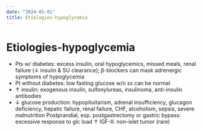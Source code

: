 ```yaml
---
date: "2024-01-01"
title: Etiologies-hypoglycemia
---
```


# Etiologies-hypoglycemia

* Pts w/ diabetes: excess insulin, oral hypoglycemics, missed meals, renal failure (↓ insulin & SU clearance); β-blockers can mask adrenergic symptoms of hypoglycemia
* Pt without diabetes: low fasting glucose w/o sx can be normal
* ↑ insulin: exogenous insulin, sulfonylureas, insulinoma, anti-insulin antibodies
* ↓ glucose production: hypopituitarism, adrenal insufficiency, glucagon deficiency, hepatic failure, renal failure, CHF, alcoholism, sepsis, severe malnutrition
Postprandial, esp. postgastrectomy or gastric bypass: excessive response to glc load
↑ IGF-II: non-islet tumor (rare)
